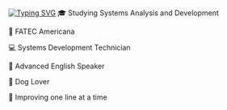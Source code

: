 <a href="https://git.io/typing-svg"><img src="https://readme-typing-svg.demolab.com?font=Calibri&size=25&pause=1000&color=E6048E&width=435&lines=Hello+World%2C+I'm+Maria+Vict%C3%B3ria!" alt="Typing SVG" /></a>
🎓 Studying Systems Analysis and Development

📍 FATEC Americana

💻 Systems Development Technician

🗽 Advanced English Speaker

🐾 Dog Lover

👾 Improving one line at a time


